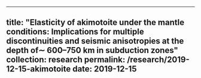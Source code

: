 

---
title: "Elasticity of akimotoite under the mantle conditions: Implications for multiple discontinuities and seismic anisotropies at the depth of∼ 600–750 km in subduction zones"
collection: research
permalink: /research/2019-12-15-akimotoite
date: 2019-12-15
---
